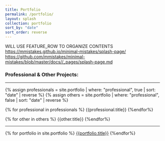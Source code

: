 ```yaml
---
title: Portfolio
permalink: /portfolio/
layout: splash
collection: portfolio
sort_by: "date"
sort_order: reverse
---
```


WILL USE FEATURE_ROW TO ORGANIZE CONTENTS  
https://mmistakes.github.io/minimal-mistakes/splash-page/  
https://github.com/mmistakes/minimal-mistakes/blob/master/docs//_pages/splash-page.md  

### Professional & Other Projects: 
***
{% assign professionals = site.portfolio | where: "professional", true | sort: "date" | reverse %}
{% assign others = site.portfolio | where: "professional", false | sort: "date" | reverse %}

{% for professional in professionals %}
    {{professional.title}}
{%endfor%}

{% for other in others %}
    {{other.title}}
{%endfor%}
***

{% for portfolio in site.portfolio %}
  <a href="{{portfolio.url}}">{{portfolio.title}}</a>
{%endfor%}